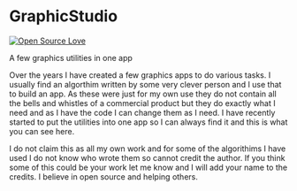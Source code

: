 # GraphicStudio
[![Open Source Love](https://badges.frapsoft.com/os/v1/open-source.svg?v=103)](https://github.com/ellerbrock/open-source-badges/)

A few graphics utilities in one app
 
Over the years I have created a few graphics apps to do various tasks. I usually find an algorthim written by some very clever person and I use that to build an app. As these were just for my own use they do not contain all the bells and whistles of a commercial product but they do exactly what I need and as I have the code I can change them as I need. I have recently started to put the utilities into one app so I can always find it and this is what you can see here.
 
I do not claim this as all my own work and for some of the algorithims I have used I do not know who wrote them so cannot credit the author. If you think some of this could be your work let me know and I will add your name to the credits. I believe in open source and helping others. 
